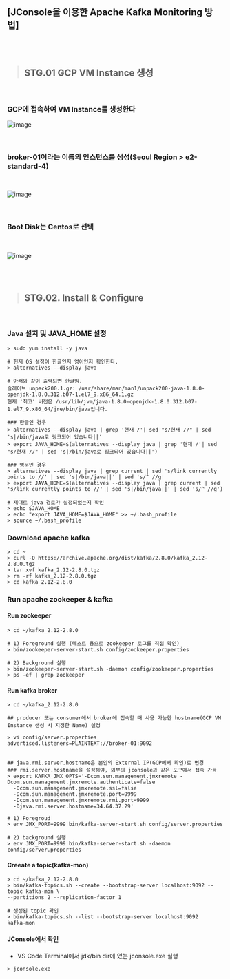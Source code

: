 ## [JConsole을 이용한 Apache Kafka Monitoring 방법]

<br><br>

> ##  STG.01 GCP VM Instance 생성

<br>

###  GCP에 접속하여 VM Instance를 생성한다

![image](https://user-images.githubusercontent.com/30817824/172508942-a7789e82-080d-48b3-b6d6-914b00ae8b48.png)

<br>

### broker-01이라는 이름의 인스턴스를 생성(Seoul Region > e2-standard-4)

<br>

![image](https://user-images.githubusercontent.com/30817824/172509365-2958fd8a-58ee-49ff-a25d-cba5ff3abf81.png)

<br>

### Boot Disk는 Centos로 선택

<br>

![image](https://user-images.githubusercontent.com/30817824/172509380-4ad29e2c-00ba-4ed0-aee9-f5ab8a5f5f1b.png)

<br><br>

> ## STG.02. Install & Configure

<br>

### Java 설치 및 JAVA_HOME 설정
```
> sudo yum install -y java

# 현재 OS 설정이 한글인지 영어인지 확인한다. 
> alternatives --display java

# 아래와 같이 출력되면 한글임. 
슬레이브 unpack200.1.gz: /usr/share/man/man1/unpack200-java-1.8.0-openjdk-1.8.0.312.b07-1.el7_9.x86_64.1.gz
현재 '최고' 버전은 /usr/lib/jvm/java-1.8.0-openjdk-1.8.0.312.b07-1.el7_9.x86_64/jre/bin/java입니다.

### 한글인 경우 
> alternatives --display java | grep '현재 /'| sed "s/현재 //" | sed 's|/bin/java로 링크되어 있습니다||'
> export JAVA_HOME=$(alternatives --display java | grep '현재 /'| sed "s/현재 //" | sed 's|/bin/java로 링크되어 있습니다||')

### 영문인 경우
> alternatives --display java | grep current | sed 's/link currently points to //' | sed 's|/bin/java||' | sed 's/^ //g'
> export JAVA_HOME=$(alternatives --display java | grep current | sed 's/link currently points to //' | sed 's|/bin/java||' | sed 's/^ //g')

# 제대로 java 경로가 설정되었는지 확인
> echo $JAVA_HOME
> echo "export JAVA_HOME=$JAVA_HOME" >> ~/.bash_profile
> source ~/.bash_profile
```

### Download apache kafka
```
> cd ~
> curl -O https://archive.apache.org/dist/kafka/2.8.0/kafka_2.12-2.8.0.tgz 
> tar xvf kafka_2.12-2.8.0.tgz
> rm -rf kafka_2.12-2.8.0.tgz
> cd kafka_2.12-2.8.0
```

### Run apache zookeeper & kafka
#### Run zookeeper
```
> cd ~/kafka_2.12-2.8.0

# 1) Foreground 실행 (테스트 용으로 zookeeper 로그를 직접 확인)
> bin/zookeeper-server-start.sh config/zookeeper.properties

# 2) Background 실행
> bin/zookeeper-server-start.sh -daemon config/zookeeper.properties
> ps -ef | grep zookeeper

```

#### Run kafka broker
```
> cd ~/kafka_2.12-2.8.0

## producer 또는 consumer에서 broker에 접속할 때 사용 가능한 hostname(GCP VM Instance 생성 시 지정한 Name) 설정 

> vi config/server.properties
advertised.listeners=PLAINTEXT://broker-01:9092


## java.rmi.server.hostname은 본인의 External IP(GCP에서 확인)로 변경
### rmi.server.hostname을 설정해야, 외부의 jconsole과 같은 도구에서 접속 가능
> export KAFKA_JMX_OPTS='-Dcom.sun.management.jmxremote -Dcom.sun.management.jmxremote.authenticate=false 
  -Dcom.sun.management.jmxremote.ssl=false 
  -Dcom.sun.management.jmxremote.port=9999 
  -Dcom.sun.management.jmxremote.rmi.port=9999 
  -Djava.rmi.server.hostname=34.64.37.29'

# 1) Foregroud 
> env JMX_PORT=9999 bin/kafka-server-start.sh config/server.properties

# 2) background 실행
> env JMX_PORT=9999 bin/kafka-server-start.sh -daemon config/server.properties
```

#### Creeate a topic(kafka-mon)
```
> cd ~/kafka_2.12-2.8.0
> bin/kafka-topics.sh --create --bootstrap-server localhost:9092 --topic kafka-mon \
--partitions 2 --replication-factor 1

# 생성된 topic 확인
> bin/kafka-topics.sh --list --bootstrap-server localhost:9092 
kafka-mon
```



#### JConsole에서 확인
- VS Code Terminal에서 jdk/bin dir에 있는 jconsole.exe 실행
```
> jconsole.exe
```

